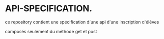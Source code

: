 # API-SPECIFICATION.

 ce repository contient une spécification d'une api d'une inscription d'élèves

 composés seulement du méthode get et post
